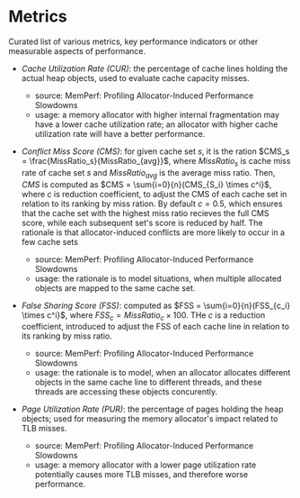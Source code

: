 # Metrics

Curated list of various metrics, key performance indicators or other measurable aspects of performance.

  - *Cache Utilization Rate (CUR)*: the percentage of cache lines holding the actual heap objects,
      used to evaluate cache capacity misses.
      - source: MemPerf: Profiling Allocator-Induced Performance Slowdowns
      - usage: a memory allocator with higher internal fragmentation may have a lower cache
          utilization rate; an allocator with higher cache utilization rate will have a better
          performance.

  - *Conflict Miss Score (CMS)*: for given cache set $s$, it is the ration $CMS_s =
      \frac{MissRatio_s}{MissRatio_{avg}}$, where $MissRatio_s$ is cache miss rate of cache set $s$
      and $MissRatio_{avg}$ is the average miss ratio. Then, *CMS* is computed as $CMS =
      \sum{i=0}{n}(CMS_{S_i} \times c^i}$, where $c$ is reduction coefficient, to adjust the CMS of
      each cache set in relation to its ranking by miss ration. By default $c = 0.5$, which ensures
      that the cache set with the highest miss ratio recieves the full CMS score, while each
      subsequent set's score is reduced by half. The rationale is that allocator-induced conflicts
      are more likely to occur in a few cache sets
      - source: MemPerf: Profiling Allocator-Induced Performance Slowdowns
      - usage: the rationale is to model situations, when multiple allocated objects are mapped to the
          same cache set.

  - *False Sharing Score (FSS)*: computed as $FSS = \sum{i=0}{n}(FSS_{c_i} \times c^i}$, where
      $FSS_c = MissRatio_c \times 100$. THe $c$ is a reduction coefficient, introduced to adjust
      the FSS of each cache line in relation to its ranking by miss ratio.
      - source: MemPerf: Profiling Allocator-Induced Performance Slowdowns
      - usage: the rationale is to model, when an allocator allocates different objects in the same
          cache line to different threads, and these threads are accessing these objects
          concurently.

  - *Page Utilization Rate (PUR)*: the percentage of pages holding the heap objects; used for
      measuring the memory allocator's impact related to TLB misses.
      - source: MemPerf: Profiling Allocator-Induced Performance Slowdowns
      - usage: a memory allocator with a lower page utilization rate potentially causes more TLB misses,
          and therefore worse performance.
